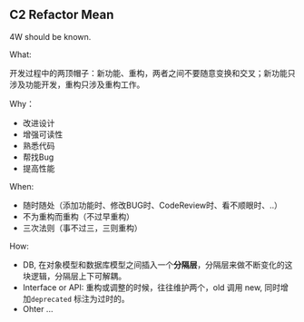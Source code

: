 ## C2 Refactor Mean

4W should be known.

What:

开发过程中的两顶帽子：新功能、重构，两者之间不要随意变换和交叉；新功能只涉及功能开发，重构只涉及重构工作。

Why：

- 改进设计
- 增强可读性
- 熟悉代码
- 帮找Bug
- 提高性能

When:

- 随时随处（添加功能时、修改BUG时、CodeReview时、看不顺眼时、..）
- 不为重构而重构（不过早重构）
- 三次法则（事不过三，三则重构）

How:

- DB, 在对象模型和数据库模型之间插入一个**分隔层**，分隔层来做不断变化的这块逻辑，分隔层上下可解耦。
- Interface or API: 重构或调整的时候，往往维护两个，old 调用 new, 同时增加`deprecated` 标注为过时的。
- Ohter ...

